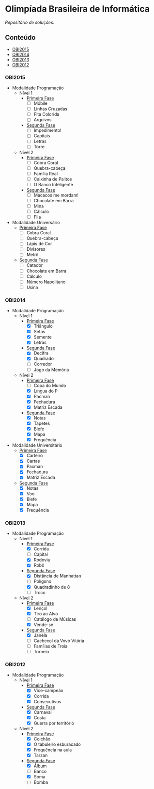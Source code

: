 # Olimpíada Brasileira de Informática
_Repositório de soluções._

## Conteúdo

- [OBI2015](#obi2015)
- [OBI2014](#obi2014)
- [OBI2013](#obi2013)
- [OBI2012](#obi2012)

### OBI2015
- Modalidade Programação
  - Nível 1
    - [Primeira Fase](/obi2015/programacao-1/fase-1)
      - [ ] Móbile
      - [ ] Linhas Cruzadas
      - [ ] Fita Colorida
      - [ ] Arquivos
    - [Segunda Fase](/obi2015/programacao-1/fase-2)
      - [ ] Impedimento!
      - [ ] Capitais
      - [ ] Letras
      - [ ] Torre
  - Nível 2
    - [Primeira Fase](/obi2015/programacao-2/fase-1)
      - [ ] Cobra Coral
      - [ ] Quebra-cabeça
      - [ ] Família Real
      - [ ] Caixinha de Palitos
      - [ ] O Banco Inteligente
    - [Segunda Fase](/obi2015/programacao-2/fase-2)
      - [ ] Macacos me mordam!
      - [ ] Chocolate em Barra
      - [ ] Mina
      - [ ] Cálculo
      - [ ] Fila
- Modalidade Universário
  - [Primeira Fase](/obi2015/universitario/fase-1/)
    - [ ] Cobra Coral
    - [ ] Quebra-cabeça
    - [ ] Lápis de Cor
    - [ ] Divisores
    - [ ] Metrô
  - [Segunda Fase](/obi2015/universitario/fase-2/)
    - [ ] Catador
    - [ ] Chocolate em Barra
    - [ ] Cálculo
    - [ ] Número Napolitano
    - [ ] Usina

### OBI2014
- Modalidade Programação
  - Nível 1
    - [Primeira Fase](/obi2014/programacao-1/fase-1)
      - [x] Triângulo
      - [x] Setas
      - [x] Semente
      - [x] Letras
    - [Segunda Fase](/obi2014/programacao-1/fase-2)
      - [x] Decifra
      - [x] Quadrado
      - [ ] Corredor
      - [ ] Jogo da Memória
  - Nível 2
    - [Primeira Fase](/obi2014/programacao-2/fase-1)
      - [ ] Copa do Mundo
      - [x] Língua do P
      - [x] Pacman
      - [x] Fechadura
      - [x] Matriz Escada
    - [Segunda Fase](/obi2014/programacao-2/fase-2)
      - [x] Notas
      - [x] Tapetes
      - [x] Blefe
      - [x] Mapa
      - [x] Frequência
- Modalidade Universitário
  - [Primeira Fase](/obi2014/universitario/fase-1/)
    - [x] Carteiro
    - [x] Cartas
    - [x] Pacman
    - [x] Fechadura
    - [x] Matriz Escada
  - [Segunda Fase](/obi2014/universitario/fase-2/)
    - [x] Notas
    - [x] Voo
    - [x] Blefe
    - [x] Mapa
    - [x] Frequência

### OBI2013
- Modalidade Programação
  - Nível 1
    - [Primeira Fase](/obi2013/programacao-1/fase-1)
      - [x] Corrida
      - [ ] Capital
      - [x] Rodovia
      - [x] Robô
    - [Segunda Fase](/obi2013/programacao-1/fase-2)
      - [x] Distância de Manhattan
      - [ ] Polígono
      - [x] Quadradinho de 8
      - [ ] Troco
  - Nível 2
    - [Primeira Fase](/obi2013/programacao-2/fase-1)
      - [x] Lençol
      - [x] Tiro ao Alvo
      - [ ] Catálogo de Músicas
      - [x] Vende-se
    - [Segunda Fase](/obi2013/programacao-2/fase-2)
      - [x] Janela
      - [ ] Cachecol da Vovó Vitória
      - [ ] Famílias de Troia
      - [ ] Torneio

### OBI2012
- Modalidade Programação
  - Nível 1
    - [Primeira Fase](/obi2012/programacao-1/fase-1)
      - [x] Vice-campeão
      - [x] Corrida
      - [x] Consecutivos
    - [Segunda Fase](/obi2012/programacao-1/fase-2)
      - [x] Carnaval
      - [x] Costa
      - [x] Guerra por território
  - Nível 2
    - [Primeira Fase](/obi2012/programacao-2/fase-1)
      - [x] Colchão
      - [x] O tabuleiro esburacado
      - [x] Frequência na aula
      - [x] Tarzan
    - [Segunda Fase](/obi2012/programacao-2/fase-2)
      - [x] Álbum
      - [ ] Banco
      - [x] Soma
      - [ ] Bomba
